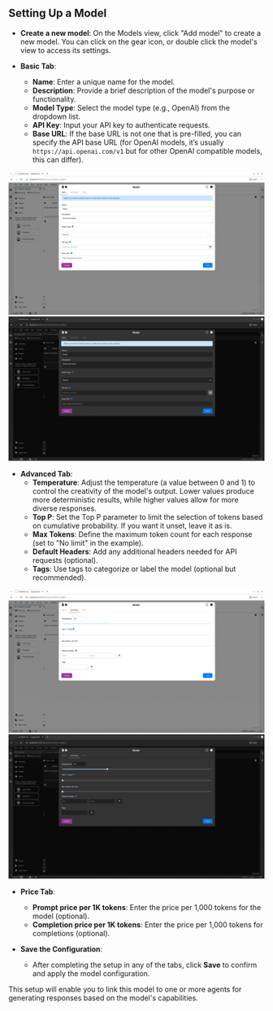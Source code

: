 ## Setting Up a Model

- **Create a new model**:
On the Models view, click "Add model" to create a new model. You can click on the gear icon, or double click the model's view to access its settings.

- **Basic Tab**:
  - **Name**: Enter a unique name for the model.
  - **Description**: Provide a brief description of the model's purpose or functionality.
  - **Model Type**: Select the model type (e.g., OpenAI) from the dropdown list.
  - **API Key**: Input your API key to authenticate requests.
  - **Base URL**: If the base URL is not one that is pre-filled, you can specify the API base URL (for OpenAI models, it’s usually `https://api.openai.com/v1` but for other OpenAI compatible models, this can differ).

![Models Preview](../static/images/light/models_1.webp#only-light)
![Models Dark Preview](../static/images/dark/models_1.webp#only-dark)

- **Advanced Tab**:
  - **Temperature**: Adjust the temperature (a value between 0 and 1) to control the creativity of the model's output. Lower values produce more deterministic results, while higher values allow for more diverse responses.
  - **Top P**: Set the Top P parameter to limit the selection of tokens based on cumulative probability. If you want it unset, leave it as is.
  - **Max Tokens**: Define the maximum token count for each response (set to "No limit" in the example).
  - **Default Headers**: Add any additional headers needed for API requests (optional).
  - **Tags**: Use tags to categorize or label the model (optional but recommended).

![Models Advance Tab Preview](../static/images/light/models_2.webp#only-light)
![Models Advance Tab Dark Preview](../static/images/dark/models_2.webp#only-dark)

- **Price Tab**:
  - **Prompt price per 1K tokens**: Enter the price per 1,000 tokens for the model (optional).
  - **Completion price per 1K tokens**: Enter the price per 1,000 tokens for completions (optional).

- **Save the Configuration**:
  - After completing the setup in any of the tabs, click **Save** to confirm and apply the model configuration.

This setup will enable you to link this model to one or more agents for generating responses based on the model's capabilities.
